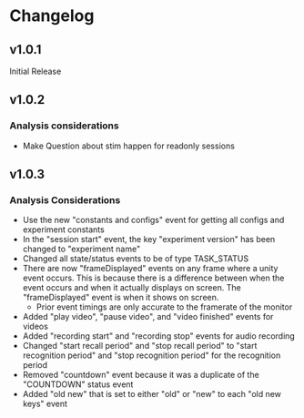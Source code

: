 # Changelog

## v1.0.1

Initial Release

## v1.0.2

### Analysis considerations

- Make Question about stim happen for readonly sessions

## v1.0.3

### Analysis Considerations

- Use the new "constants and configs" event for getting all configs and experiment constants
- In the "session start" event, the key "experiment version" has been changed to "experiment name"
- Changed all state/status events to be of type TASK_STATUS
- There are now "frameDisplayed" events on any frame where a unity event occurs. This is because there is a difference between when the event occurs and when it actually displays on screen. The "frameDisplayed" event is when it shows on screen.
  - Prior event timings are only accurate to the framerate of the monitor
- Added "play video", "pause video", and "video finished" events for videos
- Added "recording start" and "recording stop" events for audio recording
- Changed "start recall period" and "stop recall period" to "start recognition period" and "stop recognition period" for the recognition period
- Removed "countdown" event because it was a duplicate of the "COUNTDOWN" status event
- Added "old new" that is set to either "old" or "new" to each "old new keys" event
